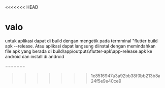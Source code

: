 <<<<<<< HEAD
# valo
untuk aplikasi dapat di build dengan mengetik pada termminal "flutter build apk --release. Atau aplikasi dapat langsung diinstal dengan memindahkan file apk yang berada di build\app\outputs\flutter-apk\app-release.apk ke android dan install di android

=======

>>>>>>> 1e8516947a3a92bb38f0bb213b8a24f5e9e40ce9
